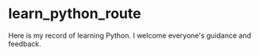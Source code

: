 # learn_python_route
Here is my record of learning Python. I welcome everyone's guidance and feedback.

